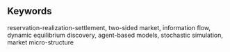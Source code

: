 
## Keywords

reservation-realization-settlement, two-sided market, information flow, dynamic equilibrium discovery, agent-based models, stochastic simulation, market micro-structure
